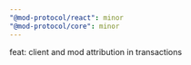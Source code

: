 ```yaml
---
"@mod-protocol/react": minor
"@mod-protocol/core": minor
---
```


feat: client and mod attribution in transactions

